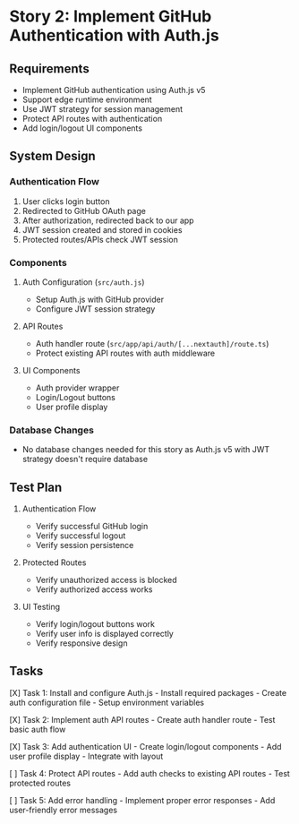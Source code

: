 # Story 2: Implement GitHub Authentication with Auth.js

## Requirements
- Implement GitHub authentication using Auth.js v5
- Support edge runtime environment
- Use JWT strategy for session management
- Protect API routes with authentication
- Add login/logout UI components

## System Design

### Authentication Flow
1. User clicks login button
2. Redirected to GitHub OAuth page
3. After authorization, redirected back to our app
4. JWT session created and stored in cookies
5. Protected routes/APIs check JWT session

### Components
1. Auth Configuration (`src/auth.js`)
   - Setup Auth.js with GitHub provider
   - Configure JWT session strategy

2. API Routes
   - Auth handler route (`src/app/api/auth/[...nextauth]/route.ts`)
   - Protect existing API routes with auth middleware

3. UI Components
   - Auth provider wrapper
   - Login/Logout buttons
   - User profile display

### Database Changes
- No database changes needed for this story as Auth.js v5 with JWT strategy doesn't require database

## Test Plan
1. Authentication Flow
   - Verify successful GitHub login
   - Verify successful logout
   - Verify session persistence

2. Protected Routes
   - Verify unauthorized access is blocked
   - Verify authorized access works

3. UI Testing
   - Verify login/logout buttons work
   - Verify user info is displayed correctly
   - Verify responsive design

## Tasks
[X] Task 1: Install and configure Auth.js
    - Install required packages
    - Create auth configuration file
    - Setup environment variables

[X] Task 2: Implement auth API routes
    - Create auth handler route
    - Test basic auth flow

[X] Task 3: Add authentication UI
    - Create login/logout components
    - Add user profile display
    - Integrate with layout

[ ] Task 4: Protect API routes
    - Add auth checks to existing API routes
    - Test protected routes

[ ] Task 5: Add error handling
    - Implement proper error responses
    - Add user-friendly error messages